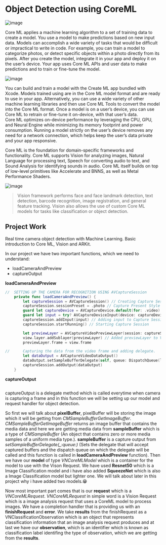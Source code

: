 # Object Detection using CoreML
![image](https://user-images.githubusercontent.com/63160825/215057345-34a5a6a5-b3ea-451d-bbbd-7ddc859dc9fc.png)

Core ML applies a machine learning algorithm to a set of training data to create a model. You use a model to make predictions based on new input data. Models can accomplish a wide variety of tasks that would be difficult or impractical to write in code. For example, you can train a model to categorize photos, or detect specific objects within a photo directly from its pixels.
                                                                          After you create the model, integrate it in your app and deploy it on the user’s device. Your app uses Core ML APIs and user data to make predictions and to train or fine-tune the model.

![image](https://user-images.githubusercontent.com/63160825/215057785-94f6d5fa-08b1-4c9f-a8c8-8c3eb1c97420.png)

You can build and train a model with the Create ML app bundled with Xcode. Models trained using are in the Core ML model format and are ready to use in your app. Alternatively, you can use a wide variety of other machine learning libraries and then use Core ML Tools to convert the model into the Core ML format. Once a model is on a user’s device, you can use Core ML to retrain or fine-tune it on-device, with that user’s data.  
                                                                                                                            Core ML optimizes on-device performance by leveraging the CPU, GPU, and Neural Engine while minimizing its memory footprint and power consumption. Running a model strictly on the user’s device removes any need for a network connection, which helps keep the user’s data private and your app responsive.

Core ML is the foundation for domain-specific frameworks and functionality. Core ML supports Vision for analyzing images, Natural Language for processing text, Speech for converting audio to text, and Sound Analysis for identifying sounds in audio. Core ML itself builds on top of low-level primitives like Accelerate and BNNS, as well as Metal Performance Shaders.

![image](https://user-images.githubusercontent.com/63160825/215057612-e69a36f6-137f-41f4-8a01-9e033f47787a.png)

> Vision framework performs face and face landmark detection, text detection, barcode recognition, image registration, and general feature tracking. Vision also allows the use of custom Core ML models for tasks like classification or object detection.

## Project Work
Real time camera object detection with Machine Learning. Basic introduction to Core ML, Vision and ARKit.

In our project we have two important functions, which we need to understand:
+ loadCameraAndPreview
+ captureOutput

**loadCameraAndPreview**

```swift
//  SETTING UP THE CAMERA FOR RECOGNITION USING AVCaptureSession
    private func loadCameraAndPreview() {
        let captureSession = AVCaptureSession() // Creating Capture Session
        captureSession.sessionPreset = .photo // Capture Present Style
        guard let captureDevice = AVCaptureDevice.default(for: .video) else { return } // Capture Device location is given to back camera
        guard let input = try? AVCaptureDeviceInput(device: captureDevice) else { return } // Setting up the Capture device input from the device
        captureSession.addInput(input) // Adding input to Capture Session
        captureSession.startRunning() // Starting Capture Session

        let previewLayer = AVCaptureVideoPreviewLayer(session: captureSession) // Addedd the Capture Session to preview layer
        view.layer.addSublayer(previewLayer) // Added previewLayer to View for displaying on the screen + Frame
        previewLayer.frame = view.frame

//      Capturing the data from the video frame and adding delegate.
        let dataOutput = AVCaptureVideoDataOutput()
        dataOutput.setSampleBufferDelegate(self, queue: DispatchQueue(label: "videoQueue"))
        captureSession.addOutput(dataOutput)
    }
```

**captureOutput**

```swift
```

captureOutput is a delegate method which is called everytime when camera is capturing a frame and in this function we will be setting up our model and request handler for object detection.

So first we will talk about **pixelBuffer**, pixelBuffer will be storing the image which it will be getting from *CMSampleBufferGetImageBuffer*. *CMSampleBufferGetImageBuffer* returns an image buffer that contains the media data and here we are getting media data from **sampleBuffer** which is a type of *CMSampleBuffer* (An object that contains zero or more media samples of a uniform media type.). **sampleBuffer** is a capture output from *setSampleBufferDelegate(_:queue:)* (Sets the delegate that will accept captured buffers and the dispatch queue on which the delegate will be called and this function is called in **loadCameraAndPreview** function).
                                                              Then we have our **model** of type *VNCoreMLModel* which is a container for the model to use with the Vison Request. We have used **Resnet50** which is a Image Classification model and i have also added **SqueezeNet** which is also a Image Classification model but lighter one. We will talk about later in this project why i have added two models.😁
                                                              
Now most important part comes that is our **request** which is a *VNCoreMLRequest*. *VNCoreMLRequest* in simple word is a Vision Request which is a image analysis request that uses a CoreML model to process images. We have a completion handler that is providing us with an **finishRequest** and **error**. We take **results** from the finishRequest as a VNClassificationObservation which is an object that represents classification information that an image analysis request produces and at last we have our **observation**, which is an identifier which is known as classification label identifing the type of observation, which we are getting from the **results**.
